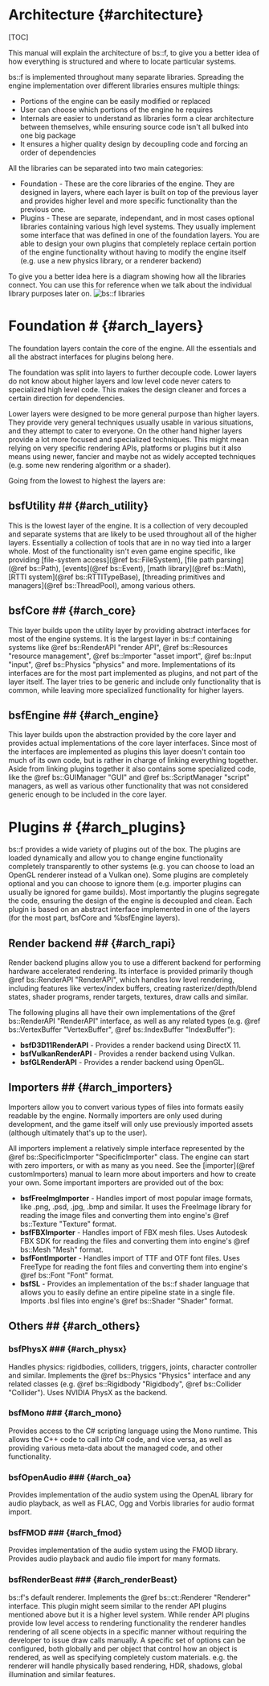 Architecture									{#architecture}
===============
[TOC]

This manual will explain the architecture of bs::f, to give you a better idea of how everything is structured and where to locate particular systems.

bs::f is implemented throughout many separate libraries. Spreading the engine implementation over different libraries ensures multiple things:
 - Portions of the engine can be easily modified or replaced
 - User can choose which portions of the engine he requires
 - Internals are easier to understand as libraries form a clear architecture between themselves, while ensuring source code isn't all bulked into one big package
 - It ensures a higher quality design by decoupling code and forcing an order of dependencies
 
All the libraries can be separated into two main categories:
 - Foundation - These are the core libraries of the engine. They are designed in layers, where each layer is built on top of the previous layer and provides higher level and more specific functionality than the previous one.
 - Plugins - These are separate, independant, and in most cases optional libraries containing various high level systems. They usually implement some interface that was defined in one of the foundation layers. You are able to design your own plugins that completely replace certain portion of the engine functionality without having to modify the engine itself (e.g. use a new physics library, or a renderer backend)
 
To give you a better idea here is a diagram showing how all the libraries connect. You can use this for reference when we talk about the individual library purposes later on.
![bs::f libraries](ArchitectureSimple.png)  
 
# Foundation #										{#arch_layers}
The foundation layers contain the core of the engine. All the essentials and all the abstract interfaces for plugins belong here. 

The foundation was split into layers to further decouple code. Lower layers do not know about higher layers and low level code never caters to specialized high level code. This makes the design cleaner and forces a certain direction for dependencies.

Lower layers were designed to be more general purpose than higher layers. They provide very general techniques usually usable in various situations, and they attempt to cater to everyone. On the other hand higher layers provide a lot more focused and specialized techniques. This might mean relying on very specific rendering APIs, platforms or plugins but it also means using newer, fancier and maybe not as widely accepted techniques (e.g. some new rendering algorithm or a shader).

Going from the lowest to highest the layers are:
## bsfUtility ## {#arch_utility}
This is the lowest layer of the engine. It is a collection of very decoupled and separate systems that are likely to be used throughout all of the higher layers. Essentially a collection of tools that are in no way tied into a larger whole. Most of the functionality isn't even game engine specific, like providing [file-system access](@ref bs::FileSystem), [file path parsing](@ref bs::Path), [events](@ref bs::Event), [math library](@ref bs::Math), [RTTI system](@ref bs::RTTITypeBase), [threading primitives and managers](@ref bs::ThreadPool), among various others.

## bsfCore ## {#arch_core}
This layer builds upon the utility layer by providing abstract interfaces for most of the engine systems. It is the largest layer in bs::f containing systems like @ref bs::RenderAPI "render API", @ref bs::Resources "resource management", @ref bs::Importer "asset import", @ref bs::Input "input", @ref bs::Physics "physics" and more. Implementations of its interfaces are for the most part implemented as plugins, and not part of the layer itself. The layer tries to be generic and include only functionality that is common, while leaving more specialized functionality for higher layers.

## bsfEngine ## {#arch_engine}			
This layer builds upon the abstraction provided by the core layer and provides actual implementations of the core layer interfaces. Since most of the interfaces are implemented as plugins this layer doesn't contain too much of its own code, but is rather in charge of linking everything together. Aside from linking plugins together it also contains some specialized code, like the @ref bs::GUIManager "GUI" and @ref bs::ScriptManager "script" managers, as well as various other functionality that was not considered generic enough to be included in the core layer.

# Plugins #										{#arch_plugins}
bs::f provides a wide variety of plugins out of the box. The plugins are loaded dynamically and allow you to change engine functionality completely transparently to other systems (e.g. you can choose to load an OpenGL renderer instead of a Vulkan one). Some plugins are completely optional and you can choose to ignore them (e.g. importer plugins can usually be ignored for game builds). Most importantly the plugins segregate the code, ensuring the design of the engine is decoupled and clean. Each plugin is based on an abstract interface implemented in one of the layers (for the most part, bsfCore and %bsfEngine layers).

## Render backend ##							{#arch_rapi}		
Render backend plugins allow you to use a different backend for performing hardware accelerated rendering. Its interface is provided primarily though @ref bs::RenderAPI "RenderAPI", which handles low level rendering, including features like vertex/index buffers, creating rasterizer/depth/blend states, shader programs, render targets, textures, draw calls and similar. 

The following plugins all have their own implementations of the @ref bs::RenderAPI "RenderAPI" interface, as well as any related types (e.g. @ref bs::VertexBuffer "VertexBuffer", @ref bs::IndexBuffer "IndexBuffer"):
 - **bsfD3D11RenderAPI** - Provides a render backend using DirectX 11. 
 - **bsfVulkanRenderAPI** - Provides a render backend using Vulkan. 
 - **bsfGLRenderAPI** - Provides a render backend using OpenGL. 

## Importers ##									{#arch_importers}		
Importers allow you to convert various types of files into formats easily readable by the engine. Normally importers are only used during development, and the game itself will only use previously imported assets (although ultimately that's up to the user).

All importers implement a relatively simple interface represented by the @ref bs::SpecificImporter "SpecificImporter" class. The engine can start with zero importers, or with as many as you need. See the [importer](@ref customImporters) manual to learn more about importers and how to create your own. Some important importers are provided out of the box:
 - **bsfFreeImgImporter** - Handles import of most popular image formats, like .png, .psd, .jpg, .bmp and similar. It uses the FreeImage library for reading the image files and converting them into engine's @ref bs::Texture "Texture" format.
 - **bsfFBXImporter** - Handles import of FBX mesh files. Uses Autodesk FBX SDK for reading the files and converting them into engine's @ref bs::Mesh "Mesh" format.
 - **bsfFontImporter** - Handles import of TTF and OTF font files. Uses FreeType for reading the font files and converting them into engine's @ref bs::Font "Font" format.
 - **bsfSL** - Provides an implementation of the bs::f shader language that allows you to easily define an entire pipeline state in a single file. Imports .bsl files into engine's @ref bs::Shader "Shader" format.

## Others ##									{#arch_others}

### bsfPhysX ###				{#arch_physx}
Handles physics: rigidbodies, colliders, triggers, joints, character controller and similar. Implements the @ref bs::Physics "Physics" interface and any related classes (e.g. @ref bs::Rigidbody "Rigidbody", @ref bs::Collider "Collider"). Uses NVIDIA PhysX as the backend.

### bsfMono ###					{#arch_mono}
Provides access to the C# scripting language using the Mono runtime. This allows the C++ code to call into C# code, and vice versa, as well as providing various meta-data about the managed code, and other functionality. 

### bsfOpenAudio ###	{#arch_oa}
Provides implementation of the audio system using the OpenAL library for audio playback, as well as FLAC, Ogg and Vorbis libraries for audio format import.

### bsfFMOD ### {#arch_fmod}
Provides implementation of the audio system using the FMOD library. Provides audio playback and audio file import for many formats.

### bsfRenderBeast ###		 {#arch_renderBeast}			
bs::f's default renderer. Implements the @ref bs::ct::Renderer "Renderer" interface. This plugin might seem similar to the render API plugins mentioned above but it is a higher level system. While render API plugins provide low level access to rendering functionality the renderer handles rendering of all scene objects in a specific manner without requiring the developer to issue draw calls manually. A specific set of options can be configured, both globally and per object that control how an object is rendered, as well as specifying completely custom materials. e.g. the renderer will handle physically based rendering, HDR, shadows, global illumination and similar features.